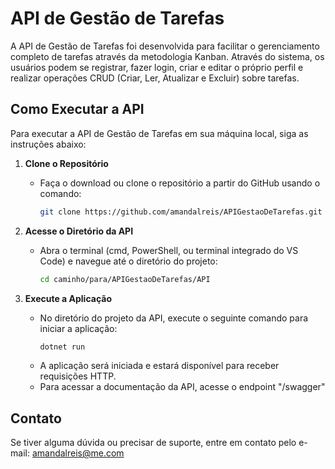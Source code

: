 # API de Gestão de Tarefas

A API de Gestão de Tarefas foi desenvolvida para facilitar o gerenciamento completo de tarefas através da metodologia Kanban. Através do sistema, os usuários podem se registrar, fazer login, criar e editar o próprio perfil e realizar operações CRUD (Criar, Ler, Atualizar e Excluir) sobre tarefas.

## Como Executar a API

Para executar a API de Gestão de Tarefas em sua máquina local, siga as instruções abaixo:

1. **Clone o Repositório**
   - Faça o download ou clone o repositório a partir do GitHub usando o comando:
     ```bash
     git clone https://github.com/amandalreis/APIGestaoDeTarefas.git
     ```
  
2. **Acesse o Diretório da API**
   - Abra o terminal (cmd, PowerShell, ou terminal integrado do VS Code) e navegue até o diretório do projeto:
     ```bash
     cd caminho/para/APIGestaoDeTarefas/API
     ```

3. **Execute a Aplicação**
   - No diretório do projeto da API, execute o seguinte comando para iniciar a aplicação:
     ```bash
     dotnet run
     ```
   - A aplicação será iniciada e estará disponível para receber requisições HTTP.
   - Para acessar a documentação da API, acesse o endpoint "/swagger"

## Contato

Se tiver alguma dúvida ou precisar de suporte, entre em contato pelo e-mail: [amandalreis@me.com](mailto:amandalreis@me.com)
